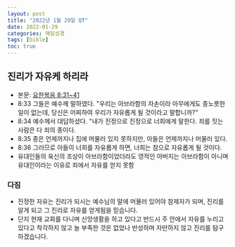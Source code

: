 ```yaml
---
layout: post
title: "2022년 1월 29일 QT"
date: 2022-01-29
categories: 매일성경
tags: [bible]
toc: true
---
```


## 진리가 자유케 하리라
- 본문: [요한복음 8:31~41](https://www.bskorea.or.kr/bible/korbibReadpage.php?version=SAENEW&book=jhn&chap=8&sec=31&cVersion=&fontSize=15px&fontWeight=normal#focus)
- 8:33 그들은 예수께 말하였다. "우리는 아브라함의 자손이라 아무에게도 종노릇한 일이 없는데, 당신은 어찌하여 우리가 자유롭게 될 것이라고 말합니까?"
- 8:34 예수께서 대답하셨다. "내가 진정으로 진정으로 너희에게 말한다. 죄를 짓는 사람은 다 죄의 종이다.
- 8:35 종은 언제까지나 집에 머물러 있지 못하지만, 아들은 언제까지나 머물러 있다.
- 8:36 그러므로 아들이 너희를 자유롭게 하면, 너희는 참으로 자유롭게 될 것이다.
- 유대인들의 육신의 조상이 아브라함이었더라도 영적인 아버지는 아브라함이 아니며 유대인이라는 이유로 죄에서 자유를 얻지 못함

### 다짐
- 진정한 자유는 진리가 되시는 예수님의 말에 머물러 있어야 참제자가 되며, 진리를 알게 되고 그 진리로 자유를 얻게됨을 믿습니다.
- 단지 현재 교회를 다니며 신앙생활을 하고 있다고 반드시 주 안에서 자유를 누리고 있다고 착각하지 않고 늘 부족한 것은 없었나 반성하며 자만하지 않고 진리를 탐구하겠습니다.
